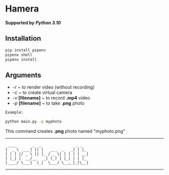 # Hamera
__Supported by__ ___Python 3.10___

## Installation
```bash
pip install pipenv
pipenv shell
pipenv install
```

## Arguments
* _-r_ ~ to render video (without recording)
* _-c_ ~ to create virtual camera
* _-v_ __[filename]__ ~ to record __.mp4__ video
* _-p_ __[filename]__ ~ to take __.png__ photo

```bash
Example:

python main.py -p myphoto
```
This command creates __.png__ photo named "myphoto.png"


___
```
 ____       _  _               _ _
|  _ \  ___| || |   ___  _   _| | |_
| | | |/ _ \ || |_ / _ \| | | | | __|
| |_| |  __/__   _| (_) | |_| | | |_
|____/ \___|  |_|  \___/ \__,_|_|\__|
```
___
